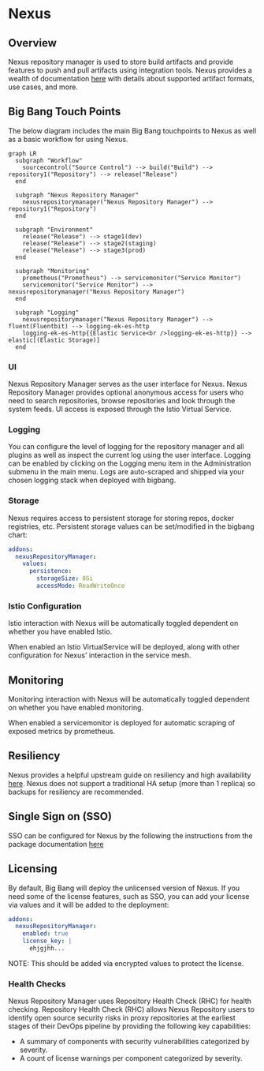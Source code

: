 # Nexus

## Overview

Nexus repository manager is used to store build artifacts and provide features to push and pull artifacts using integration tools. Nexus provides a wealth of documentation [here](https://help.sonatype.com/repomanager3) with details about supported artifact formats, use cases, and more.

## Big Bang Touch Points

The below diagram includes the main Big Bang touchpoints to Nexus as well as a basic workflow for using Nexus.

```mermaid
graph LR
  subgraph "Workflow"
    sourcecontrol("Source Control") --> build("Build") --> repository1("Repository") --> release("Release")
  end

  subgraph "Nexus Repository Manager"
    nexusrepositorymanager("Nexus Repository Manager") --> repository1("Repository")
  end

  subgraph "Environment"
    release("Release") --> stage1(dev)
    release("Release") --> stage2(staging)
    release("Release") --> stage3(prod)
  end

  subgraph "Monitoring"
    prometheus("Prometheus") --> servicemonitor("Service Monitor")
    servicemonitor("Service Monitor") --> nexusrepositorymanager("Nexus Repository Manager")
  end

  subgraph "Logging"
    nexusrepositorymanager("Nexus Repository Manager") --> fluent(Fluentbit) --> logging-ek-es-http
    logging-ek-es-http{{Elastic Service<br />logging-ek-es-http}} --> elastic[(Elastic Storage)]
  end
```

### UI

Nexus Repository Manager serves as the user interface for Nexus. Nexus Repository Manager provides optional anonymous access for users who need to search repositories, browse repositories and look through the system feeds. UI access is exposed through the Istio Virtual Service.

### Logging

You can configure the level of logging for the repository manager and all plugins as well as inspect the current log using the user interface.
Logging can be enabled by clicking on the Logging menu item in the Administration submenu in the main menu. Logs are auto-scraped and shipped via your chosen logging stack when deployed with bigbang.

### Storage

Nexus requires access to persistent storage for storing repos, docker registries, etc. Persistent storage values can be set/modified in the bigbang chart:

```yaml
addons:
  nexusRepositoryManager:
    values:
      persistence:
        storageSize: 8Gi
        accessMode: ReadWriteOnce
```

### Istio Configuration

Istio interaction with Nexus will be automatically toggled dependent on whether you have enabled Istio.

When enabled an Istio VirtualService will be deployed, along with other configuration for Nexus' interaction in the service mesh.

## Monitoring

Monitoring interaction with Nexus will be automatically toggled dependent on whether you have enabled monitoring.

When enabled a servicemonitor is deployed for automatic scraping of exposed metrics by prometheus.

## Resiliency

Nexus provides a helpful upstream guide on resiliency and high availability [here](https://help.sonatype.com/repomanager3/planning-your-implementation/resiliency-and-high-availability). Nexus does not support a traditional HA setup (more than 1 replica) so backups for resiliency are recommended.

## Single Sign on (SSO)

SSO can be configured for Nexus by the following the instructions from the package documentation [here](https://repo1.dso.mil/big-bang/apps/developer-tools/nexus/-/blob/main/docs/keycloak.md)

## Licensing

By default, Big Bang will deploy the unlicensed version of Nexus. If you need some of the license features, such as SSO, you can add your license via values and it will be added to the deployment:

```yaml
addons:
  nexusRepositoryManager:
    enabled: true
    license_key: |
      ehjgjhh...
```

NOTE: This should be added via encrypted values to protect the license.

### Health Checks

Nexus Repository Manager uses Repository Health Check (RHC) for health checking. Repository Health Check (RHC) allows Nexus Repository users to identify open source security risks in proxy repositories at the earliest stages of their DevOps pipeline by providing the following key capabilities:

- A summary of components with security vulnerabilities categorized by severity.
- A count of license warnings per component categorized by severity.
